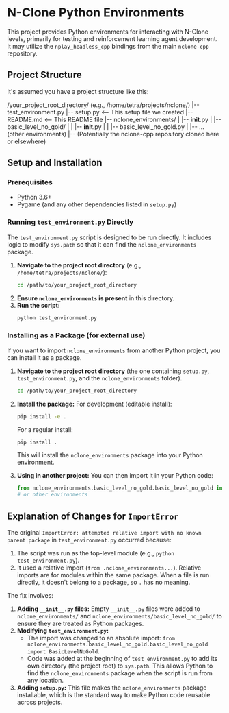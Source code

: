 # N-Clone Python Environments

This project provides Python environments for interacting with N-Clone levels, primarily for testing and reinforcement learning agent development. It may utilize the `nplay_headless_cpp` bindings from the main `nclone-cpp` repository.

## Project Structure

It's assumed you have a project structure like this:

/your_project_root_directory/  (e.g., /home/tetra/projects/nclone/)
|-- test_environment.py
|-- setup.py  <-- This setup file we created
|-- README.md <-- This README file
|-- nclone_environments/
|   |-- __init__.py
|   |-- basic_level_no_gold/
|   |   |-- __init__.py
|   |   |-- basic_level_no_gold.py
|   |-- ... (other environments)
|-- (Potentially the nclone-cpp repository cloned here or elsewhere)

## Setup and Installation

### Prerequisites

- Python 3.6+
- Pygame (and any other dependencies listed in `setup.py`)

### Running `test_environment.py` Directly

The `test_environment.py` script is designed to be run directly. It includes logic to modify `sys.path` so that it can find the `nclone_environments` package.

1.  **Navigate to the project root directory** (e.g., `/home/tetra/projects/nclone/`):
    ```bash
    cd /path/to/your_project_root_directory
    ```
2.  **Ensure `nclone_environments` is present** in this directory.
3.  **Run the script:**
    ```bash
    python test_environment.py
    ```

### Installing as a Package (for external use)

If you want to import `nclone_environments` from another Python project, you can install it as a package.

1.  **Navigate to the project root directory** (the one containing `setup.py`, `test_environment.py`, and the `nclone_environments` folder).
    ```bash
    cd /path/to/your_project_root_directory
    ```
2.  **Install the package:**
    For development (editable install):
    ```bash
    pip install -e .
    ```
    For a regular install:
    ```bash
    pip install .
    ```

    This will install the `nclone_environments` package into your Python environment.

3.  **Using in another project:**
    You can then import it in your Python code:
    ```python
    from nclone_environments.basic_level_no_gold.basic_level_no_gold import BasicLevelNoGold
    # or other environments
    ```

## Explanation of Changes for `ImportError`

The original `ImportError: attempted relative import with no known parent package` in `test_environment.py` occurred because:
1.  The script was run as the top-level module (e.g., `python test_environment.py`).
2.  It used a relative import (`from .nclone_environments...`). Relative imports are for modules within the same package. When a file is run directly, it doesn't belong to a package, so `.` has no meaning.

The fix involves:
1.  **Adding `__init__.py` files:** Empty `__init__.py` files were added to `nclone_environments/` and `nclone_environments/basic_level_no_gold/` to ensure they are treated as Python packages.
2.  **Modifying `test_environment.py`:**
    *   The import was changed to an absolute import: `from nclone_environments.basic_level_no_gold.basic_level_no_gold import BasicLevelNoGold`.
    *   Code was added at the beginning of `test_environment.py` to add its own directory (the project root) to `sys.path`. This allows Python to find the `nclone_environments` package when the script is run from any location.
3.  **Adding `setup.py`:** This file makes the `nclone_environments` package installable, which is the standard way to make Python code reusable across projects.
